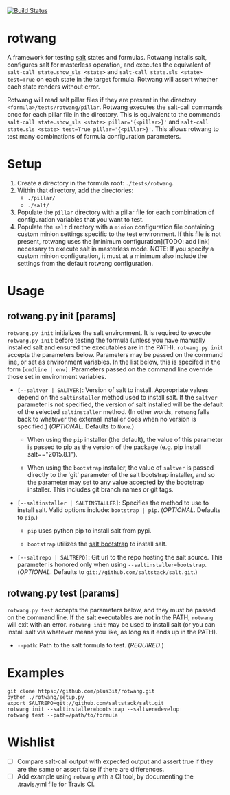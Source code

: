 [![Build Status](https://travis-ci.org/plus3it/rotwang.svg)](https://travis-ci.org/plus3it/rotwang)

# rotwang
A framework for testing [salt](http://saltstack.com/) states and formulas.
Rotwang installs salt, configures salt for masterless operation, and executes
the equivalent of `salt-call state.show_sls <state>` and `salt-call state.sls
<state> test=True` on each state in the target formula. Rotwang will assert
whether each state renders without error.

Rotwang will read salt pillar files if they are present in the directory
`<formula>/tests/rotwang/pillar`. Rotwang executes the salt-call commands once
for each pillar file in the directory. This is equivalent to the commands
`salt-call state.show_sls <state> pillar='{<pillar>}'` and `salt-call
state.sls <state> test=True pillar='{<pillar>}'`. This allows rotwang to test
many combinations of formula configuration parameters.

# Setup

1. Create a directory in the formula root: `./tests/rotwang`.
2. Within that directory, add the directories:
    - `./pillar/`
    - `./salt/`
3. Populate the `pillar` directory with a pillar file for each combination of
configuration variables that you want to test.
4. Populate the `salt` directory with a `minion` configuration file containing
custom minion settings specific to the test environment. If this file is not
present, rotwang uses the [minimum configuration](TODO: add link) necessary
to execute salt in masterless mode. NOTE: If you specify a custom minion
configuration, it must at a minimum also include the settings from the default
rotwang configuration.

# Usage

## rotwang.py init [params]

`rotwang.py init` initializes the salt environment. It is required to execute
`rotwang.py init` before testing the formula (unless you have manually
installed salt and ensured the executables are in the PATH). `rotwang.py init`
accepts the parameters below. Parameters may be passed on the command line, or
set as environment variables. In the list below, this is specifed in the form
`[cmdline | env]`. Parameters passed on the command line override those set in
environment variables.

- `[--saltver | SALTVER]`: Version of salt to install. Appropriate values
depend on the `saltinstaller` method used to install salt. If the `saltver`
parameter is not specified, the version of salt installed will be the default
of the selected `saltinstaller` method. (In other words, `rotwang` falls back
to whatever the external installer does when no version is specified.)
(*OPTIONAL*. Defaults to `None`.)

    - When using the `pip` installer (the default), the value of this
    parameter is passed to pip as the version of the package (e.g. pip install
    salt=="2015.8.1").

    - When using the `bootstrap` installer, the value of `saltver` is passed
    directly to the 'git' parameter of the salt bootstrap installer, and so
    the parameter may set to any value accepted by the bootstrap installer.
    This includes git branch names or git tags.

- `[--saltinstaller | SALTINSTALLER]`: Specifies the method to use to install
salt. Valid options include: `bootstrap | pip`. (*OPTIONAL*. Defaults to
`pip`.)

    - `pip` uses python pip to install salt from pypi.

    - `bootstrap` utilizes the [salt bootstrap](
    https://github.com/saltstack/salt-bootstrap) to install salt.

- `[--saltrepo | SALTREPO]`: Git url to the repo hosting the salt source. This
parameter is honored only when using `--saltinstaller=bootstrap`. (*OPTIONAL*.
Defaults to `git://github.com/saltstack/salt.git`.)

## rotwang.py test [params]

`rotwang.py test` accepts the parameters below, and they must be passed on the
command line. If the salt executables are not in the PATH, `rotwang` will exit
with an error. `rotwang init` may be used to install salt (or you can install
salt via whatever means you like, as long as it ends up in the PATH).

- `--path`: Path to the salt formula to test. (*REQUIRED*.)

# Examples

```
git clone https://github.com/plus3it/rotwang.git
python ./rotwang/setup.py
export SALTREPO=git://github.com/saltstack/salt.git
rotwang init --saltinstaller=bootstrap --saltver=develop
rotwang test --path=/path/to/formula
```

# Wishlist

- [ ] Compare salt-call output with expected output and assert true if they
are the same or assert false if there are differences.
- [ ] Add example using `rotwang` with a CI tool, by documenting the
.travis.yml file for Travis CI.
